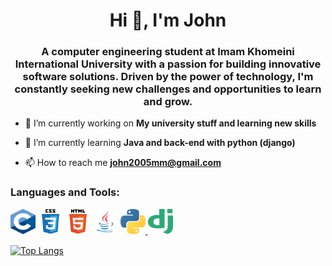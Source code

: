 <h1 align="center">Hi 👋, I'm John</h1>
<h3 align="center">A computer engineering student at Imam Khomeini International University with a passion for building innovative software solutions. Driven by the power of technology, I'm constantly seeking new challenges and opportunities to learn and grow.</h3>

- 🔭 I’m currently working on **My university stuff and learning new skills**

- 🌱 I’m currently learning **Java and back-end with python (django)**

- 📫 How to reach me **john2005mm@gmail.com**

### Languages and Tools:
<img src="./skills/C.png" alt="C" width="40" height="40"/> <img src="https://raw.githubusercontent.com/devicons/devicon/master/icons/css3/css3-original-wordmark.svg" alt="CSS" width="40" height="40"/> <img src="https://raw.githubusercontent.com/devicons/devicon/master/icons/html5/html5-original-wordmark.svg" alt="html" width="40" height="40"/> <img src="./skills/java.png" alt="java" width="40" height="40"/> <a href="https://www.java.com" target="_blank" rel="noreferrer">  <img src="./skills/python.png" alt="python" width="40" height="40"/> <img src="./skills/django.png" alt="django" width="40" height="40"/>
 
<p><img align="center" src="https://github-readme-stats.vercel.app/api/top-langs/?username=John-6670&layout=donut&theme=tokyonight" alt="Top Langs" /></p>
